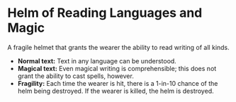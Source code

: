 # Helm of Reading Languages and Magic

A fragile helmet that grants the wearer the ability to read writing of all kinds.

- **Normal text:** Text in any language can be understood.
- **Magical text:** Even magical writing is comprehensible; this does not grant the ability to cast spells, however.
- **Fragility:** Each time the wearer is hit, there is a 1-in-10 chance of the helm being destroyed. If the wearer is killed, the helm is destroyed.